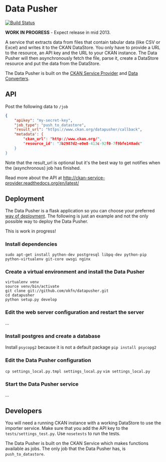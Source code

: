 # Data Pusher

[![Build Status](https://travis-ci.org/okfn/datapusher.png)](https://travis-ci.org/okfn/datapusher)

__WORK IN PROGRESS__ - Expect release in mid 2013.

A service that extracts data from files that contain tabular data (like CSV or Excel) and writes it to the CKAN DataStore. You only have to provide a URL to the resource, an API key and the URL to your CKAN instance. The Data Pusher will then asynchronously fetch the file, parse it, create a DataStore resource and put the data from the DataStore.

The Data Pusher is built on the [CKAN Service Provider](https://github.com/okfn/ckan-service-provider) and [Data Converters](https://github.com/okfn/dataconverters).

## API

Post the following data to `/job`

```json
{
    "apikey": "my-secret-key",
    "job_type": "push_to_datastore",
    "result_url": "https://www.ckan.org/datapusher/callback",
    "metadata': {
        "ckan_url": "http://www.ckan.org/",
        "resource_id": "3b2987d2-e0e8-413c-92f0-7f9bfe148adc"
    }
}
```

Note that the result_url is optional but it's the best way to get notifies when the (asynchronous) job has finished.

Read more about the API at http://ckan-service-provider.readthedocs.org/en/latest/

## Deployment

The Data Pusher is a flask application so you can choose your preferred [way of deployment](http://flask.pocoo.org/docs/deploying/). The following is just an example and not the only possible way to deploy the Data Pusher.

This is work in progress!

### Install dependencies

`sudo apt-get install python-dev postgresql libpq-dev python-pip python-virtualenv git-core uwsgi nginx`

### Create a virtual environment and install the Data Pusher

```
virtualenv venv
source venv/bin/activate
git clone git://github.com/okfn/datapusher.git
cd datapusher
python setup.py develop
```

### Edit the web server configuration and restart the server

...

### Install postgres and create a database

Install `psycopg2` because it is not a default package
`pip install psycopg2`

### Edit the Data Pusher configuration

`cp settings_local.py.tmpl settings_local.py`
`vim settings_local.py`

### Start the Data Pusher service

...


## Developers

You will need a running CKAN instance with a working DataStore to use the importer service. Make sure that you add the API key to the `tests/settings_test.py`. Use `nosetests` to run the tests.

The Data Pusher is built on the CKAN Service which makes functions available as jobs. The only job that the Data Pusher has, is `push_to_datastore`.
